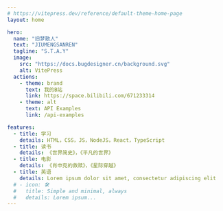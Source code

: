 ```yaml
---
# https://vitepress.dev/reference/default-theme-home-page
layout: home

hero:
  name: "旧梦散人"
  text: "JIUMENGSANREN"
  tagline: "S.T.A.Y"
  image:
    src: "https://docs.bugdesigner.cn/background.svg"
    alt: VitePress
  actions:
    - theme: brand
      text: 我的B站
      link: https://space.bilibili.com/671233314
    - theme: alt
      text: API Examples
      link: /api-examples

features:
  - title: 学习
    details: HTML，CSS，JS，NodeJS，React，TypeScript
  - title: 读书
    details: 《世界简史》，《平凡的世界》
  - title: 电影
    details: 《肖申克的救赎》，《星际穿越》
  - title: 英语
    details: Lorem ipsum dolor sit amet, consectetur adipiscing elit
  # - icon: 🛠️
  #   title: Simple and minimal, always
  #   details: Lorem ipsum...
---
```


